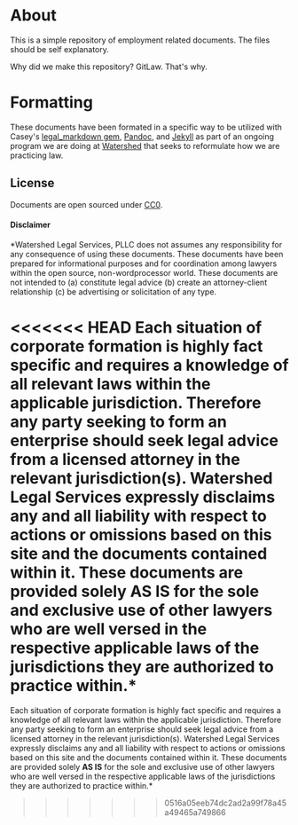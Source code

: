 # About

This is a simple repository of employment related documents. The files should be self explanatory.

Why did we make this repository? GitLaw. That's why.

# Formatting

These documents have been formated in a specific way to be utilized with Casey's [legal_markdown gem](https://github.com/compleatang/legal-markdown), [Pandoc](johnmacfarlane.net/pandoc/README.html), and [Jekyll](https://github.com/mojombo/jekyll) as part of an ongoing program we are doing at [Watershed](http://watershedlegal.com) that seeks to reformulate how we are practicing law.

## License

Documents are open sourced under [CC0](http://creativecommons.org/publicdomain/zero/1.0/).

#### Disclaimer

*Watershed Legal Services, PLLC does not assumes any responsibility for any consequence of using these documents. These documents have been prepared for informational purposes and for coordination among lawyers within the open source, non-wordprocessor world. These documents are not intended to (a) constitute legal advice (b) create an attorney-client relationship (c) be advertising or solicitation of any type.

<<<<<<< HEAD
Each situation of corporate formation is highly fact specific and requires a knowledge of all relevant laws within the applicable jurisdiction. Therefore any party seeking to form an enterprise should seek legal advice from a licensed attorney in the relevant jurisdiction(s). Watershed Legal Services expressly disclaims any and all liability with respect to actions or omissions based on this site and the documents contained within it. These documents are provided solely **AS IS** for the sole and exclusive use of other lawyers who are well versed in the respective applicable laws of the jurisdictions they are authorized to practice within.*
=======
Each situation of corporate formation is highly fact specific and requires a knowledge of all relevant laws within the applicable jurisdiction. Therefore any party seeking to form an enterprise should seek legal advice from a licensed attorney in the relevant jurisdiction(s). Watershed Legal Services expressly disclaims any and all liability with respect to actions or omissions based on this site and the documents contained within it. These documents are provided solely **AS IS** for the sole and exclusive use of other lawyers who are well versed in the respective applicable laws of the jurisdictions they are authorized to practice within.*
>>>>>>> 0516a05eeb74dc2ad2a99f78a45a49465a749866
